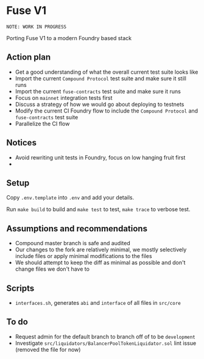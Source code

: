 # Fuse V1

```
NOTE: WORK IN PROGRESS
```

Porting Fuse V1 to a modern Foundry based stack

## Action plan

- Get a good understanding of what the overall current test suite looks like
- Import the current `Compound Protocol` test suite and make sure it still runs
- Import the current `fuse-contracts` test suite and make sure it runs
- Focus on `mainnet` integration tests first
- Discuss a strategy of how we would go about deploying to testnets
- Modify the current CI Foundry flow to include the `Compound Protocol` and `fuse-contracts` test suite
- Parallelize the CI flow

## Notices

- Avoid rewriting unit tests in Foundry, focus on low hanging fruit first
-

## Setup

Copy `.env.template` into `.env` and add your details.

Run `make build` to build and `make test` to test, `make trace` to verbose test.

## Assumptions and recommendations

- Compound master branch is safe and audited
- Our changes to the fork are relatively minimal, we mostly selectively include files or apply minimal modifications to the files
- We should attempt to keep the diff as minimal as possible and don't change files we don't have to

## Scripts

- `interfaces.sh`, generates `abi` and `interface` of all files in `src/core`

## To do

- Request admin for the default branch to branch off of to be `development`
- Investigate `src/liquidators/BalancerPoolTokenLiquidator.sol` lint issue (removed the file for now)
